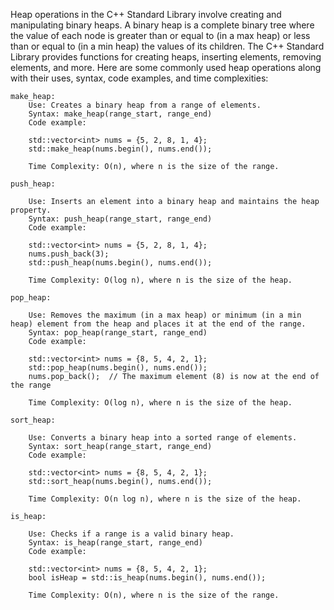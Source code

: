 Heap operations in the C++ Standard Library involve creating and manipulating binary heaps. A binary heap is a complete binary tree where the value of each node is greater than or equal to (in a max heap) or less than or equal to (in a min heap) the values of its children. The C++ Standard Library provides functions for creating heaps, inserting elements, removing elements, and more. Here are some commonly used heap operations along with their uses, syntax, code examples, and time complexities:

    make_heap:
        Use: Creates a binary heap from a range of elements.
        Syntax: make_heap(range_start, range_end)
        Code example:

        std::vector<int> nums = {5, 2, 8, 1, 4};
        std::make_heap(nums.begin(), nums.end());

        Time Complexity: O(n), where n is the size of the range.

    push_heap:

        Use: Inserts an element into a binary heap and maintains the heap property.
        Syntax: push_heap(range_start, range_end)
        Code example:

        std::vector<int> nums = {5, 2, 8, 1, 4};
        nums.push_back(3);
        std::push_heap(nums.begin(), nums.end());

        Time Complexity: O(log n), where n is the size of the heap.

    pop_heap:

        Use: Removes the maximum (in a max heap) or minimum (in a min heap) element from the heap and places it at the end of the range.
        Syntax: pop_heap(range_start, range_end)
        Code example:

        std::vector<int> nums = {8, 5, 4, 2, 1};
        std::pop_heap(nums.begin(), nums.end());
        nums.pop_back();  // The maximum element (8) is now at the end of the range

        Time Complexity: O(log n), where n is the size of the heap.

    sort_heap:

        Use: Converts a binary heap into a sorted range of elements.
        Syntax: sort_heap(range_start, range_end)
        Code example:

        std::vector<int> nums = {8, 5, 4, 2, 1};
        std::sort_heap(nums.begin(), nums.end());

        Time Complexity: O(n log n), where n is the size of the heap.

    is_heap:

        Use: Checks if a range is a valid binary heap.
        Syntax: is_heap(range_start, range_end)
        Code example:

        std::vector<int> nums = {8, 5, 4, 2, 1};
        bool isHeap = std::is_heap(nums.begin(), nums.end());

        Time Complexity: O(n), where n is the size of the range.